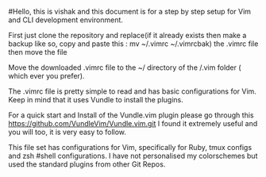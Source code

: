 #Hello, this is vishak and this document is for a step by step setup for Vim and CLI development environment.

First just clone the repository and replace(if it already exists then make a backup like so, copy and paste this : mv ~/.vimrc ~/.vimrcbak) the .vimrc file then move the file

Move the downloaded .vimrc file to the ~/ directory of the /.vim folder ( which ever you prefer).

The .vimrc file is pretty simple to read and has basic configurations for Vim. 
Keep in mind that it uses Vundle to install the plugins. 

 For a quick start and Install of the Vundle.vim plugin please go through this 
 https://github.com/VundleVim/Vundle.vim.git 
 I found it extremely useful and you will too, it is very easy to follow.

This file set has configurations for Vim, specifically for Ruby, tmux configs and zsh #shell configurations. I have not personalised my colorschemes but used the standard
plugins from other Git Repos.


